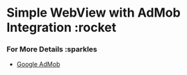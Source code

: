 # Simple WebView with AdMob Integration :rocket

### For More Details :sparkles
* [Google AdMob](https://developers.google.com/admob/android/quick-start)
